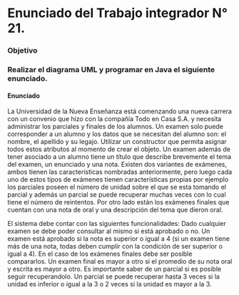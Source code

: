 # Enunciado del Trabajo integrador N° 21.


### Objetivo
### Realizar el diagrama UML y programar en Java el siguiente enunciado. 

#### Enunciado

La Universidad de la Nueva Enseñanza está comenzando una nueva carrera con un convenio que hizo con la compañía Todo en Casa S.A. y necesita administrar los parciales y finales de los alumnos. 
Un examen solo puede corresponder a un alumno y los datos que se necesitan del alumno son: el nombre, el apellido y su legajo. Utilizar un constructor que permita asignar todos estos atributos al momento de crear el objeto.
Un examen además de tener asociado a un alumno tiene un título que describe brevemente el tema del examen, un enunciado y una nota. 
Existen dos variantes de exámenes, ambos tienen las características nombradas anteriormente, pero luego cada uno de estos tipos de exámenes tienen características propias por ejemplo los parciales poseen el número de unidad sobre el que se esta tomando el parcial y además un parcial se puede recuperar muchas veces con lo cual tiene el número de reintentos. Por otro lado están los exámenes finales que cuentan con una nota de oral y una descripción del tema que dieron oral.


El sistema debe contar con las siguientes funcionalidades:
Dado cualquier examen se debe poder consultar al mismo si está aprobado o no. Un examen está aprobado si la nota es superior o igual a 4 (si un examen tiene más de una nota, todas deben cumplir con la condición de ser superior o igual a 4).
En el caso de los exámenes finales debe ser posible compararlos. Un examen final es mayor a otro si el promedio de su nota oral y escrita es mayor a otro.
Es importante saber de un parcial si es posible seguir recuperandolo. Un parcial se puede recuperar hasta 3 veces si la unidad es inferior o igual a la 3 o 2 veces si la unidad es mayor a la 3.
